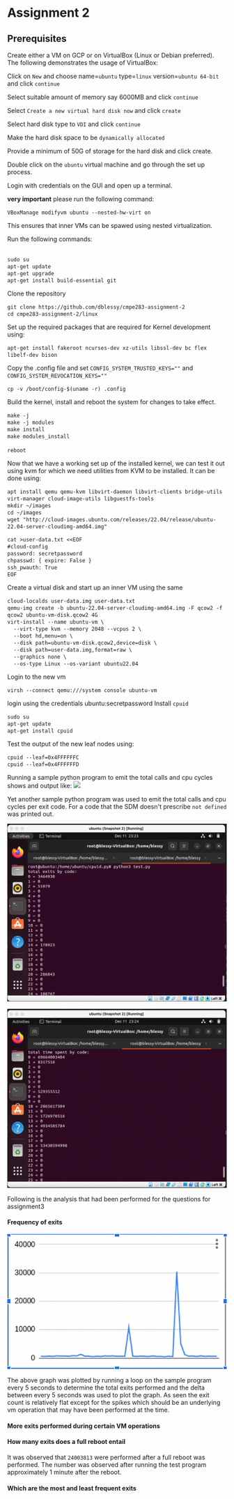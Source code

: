 # Assignment 2

## Prerequisites 

Create either a VM on GCP or on VirtualBox (Linux or Debian preferred). The following demonstrates the usage of VirtualBox:

Click on `New` and choose  name=`ubuntu` type=`linux` version=`ubuntu 64-bit` and click `continue`

Select suitable amount of memory say 6000MB and click `continue`

Select `Create a new virtual hard disk now` and click `create`

Select hard disk type to `VDI` and click `continue`

Make the hard disk space to be `dynamically allocated`

Provide a minimum of 50G of storage for the hard disk and click create. 

Double click on the `ubuntu` virtual machine and go through the set up process.

Login with credentials on the GUI and open up a terminal.

**very important** please run the following command:

```shell
VBoxManage modifyvm ubuntu --nested-hw-virt on 
```

This ensures that inner VMs can be spawed using nested virtualization.

Run the following commands:

```shell

sudo su
apt-get update
apt-get upgrade
apt-get install build-essential git
```

Clone the repository

```shell
git clone https://github.com/dblessy/cmpe283-assignment-2
cd cmpe283-assignment-2/linux
```

Set up the required packages that are required for Kernel development using:

```shell
apt-get install fakeroot ncurses-dev xz-utils libssl-dev bc flex libelf-dev bison
```

Copy the .config file and set `CONFIG_SYSTEM_TRUSTED_KEYS=""` and `CONFIG_SYSTEM_REVOCATION_KEYS=""`
```shell
cp -v /boot/config-$(uname -r) .config
```

Build the kernel, install and reboot the system for changes to take effect. 

```shell
make -j
make -j modules
make install
make modules_install

reboot
```

Now that we have a working set up of the installed kernel, we can test it out using kvm for which we need 
utilities from KVM to be installed. It can be done using:

```shell
apt install qemu qemu-kvm libvirt-daemon libvirt-clients bridge-utils virt-manager cloud-image-utils libguestfs-tools
mkdir ~/images
cd ~/images
wget "http://cloud-images.ubuntu.com/releases/22.04/release/ubuntu-22.04-server-cloudimg-amd64.img"
```

```shell
cat >user-data.txt <<EOF
#cloud-config
password: secretpassword
chpasswd: { expire: False }
ssh_pwauth: True
EOF
```

Create a virtual disk and start up an inner VM using the same
```shell
cloud-localds user-data.img user-data.txt
qemu-img create -b ubuntu-22.04-server-cloudimg-amd64.img -F qcow2 -f qcow2 ubuntu-vm-disk.qcow2 4G
virt-install --name ubuntu-vm \
  --virt-type kvm --memory 2048 --vcpus 2 \
  --boot hd,menu=on \
  --disk path=ubuntu-vm-disk.qcow2,device=disk \
  --disk path=user-data.img,format=raw \
  --graphics none \
  --os-type Linux --os-variant ubuntu22.04
```

Login to the new vm
```shell
virsh --connect qemu:///system console ubuntu-vm
```

login using the credentials ubuntu:secretpassword
Install `cpuid`

```shell
sudo su
apt-get update
apt-get install cpuid
```

Test the output of the new leaf nodes using:

```shell
cpuid --leaf=0x4FFFFFFC
cpuid --leaf=0x4FFFFFFD
```

Running a sample python program to emit the total calls and cpu cycles shows and output like:
![](./output.png)

Yet another sample python program was used to emit the total calls and cpu cycles per exit code. For a code that the SDM doesn't prescribe `not defined` was printed out.

![](./leaf3.png)

![](./leaf4.png)

Following is the analysis that had been performed for the questions for assignment3

#### Frequency of exits
![](./exit_count.png)

The above graph was plotted by running a loop on the sample program every 5 seconds to determine the total exits performed and the delta between every 5 seconds was used to plot the graph. As seen the exit count is relatively flat except for the spikes which should be an underlying vm operation that may have been performed at the time.

#### More exits performed during certain VM operations


#### How many exits does a full reboot entail
It was observed that `24003813` were performed after a full reboot was performed. The number was observed after running the test program approximately 1 minute after the reboot.

#### Which are the most and least frequent exits


